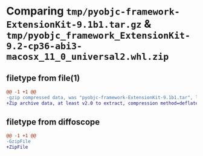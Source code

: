 # Comparing `tmp/pyobjc-framework-ExtensionKit-9.1b1.tar.gz` & `tmp/pyobjc_framework_ExtensionKit-9.2-cp36-abi3-macosx_11_0_universal2.whl.zip`

## filetype from file(1)

```diff
@@ -1 +1 @@
-gzip compressed data, was "pyobjc-framework-ExtensionKit-9.1b1.tar", last modified: Sun Mar 26 11:23:50 2023, max compression
+Zip archive data, at least v2.0 to extract, compression method=deflate
```

## filetype from diffoscope

```diff
@@ -1 +1 @@
-GzipFile
+ZipFile
```

